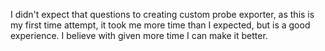 I didn't expect that questions to creating custom probe exporter, as this is my first time attempt, it took me more time than I expected, but is a good experience. I believe with given more time I can make it better.
